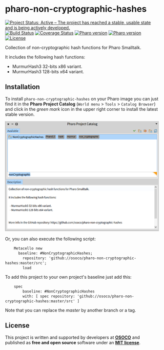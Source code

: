 # pharo-non-cryptographic-hashes


[![Project Status: Active – The project has reached a stable, usable state and is being actively developed.](http://www.repostatus.org/badges/latest/active.svg)](http://www.repostatus.org/#active)
[![Build Status](https://travis-ci.org/osoco/pharo-non-cryptographic-hashes.svg?branch=master)](https://travis-ci.org/osoco/pharo-non-cryptographic-hashes)
[![Coverage Status](https://coveralls.io/repos/github/osoco/pharo-non-cryptographic-hashes/badge.svg?branch=master)](https://coveralls.io/github/osoco/pharo-non-cryptographic-hashes?branch=master)
[![Pharo version](https://img.shields.io/badge/Pharo-7.0-%23aac9ff.svg)](https://pharo.org/download)
[![Pharo version](https://img.shields.io/badge/Pharo-8.0-%23aac9ff.svg)](https://pharo.org/download)
[![License](https://img.shields.io/badge/license-MIT-blue.svg)](https://raw.githubusercontent.com/osoco/PharoPDS/master/LICENSE)

Collection of non-cryptographic hash functions for Pharo Smalltalk.

It includes the following hash functions:

  * MurmurHash3 32-bits x86 variant.
  * MurmurHash3 128-bits x64 variant.

## Installation

To install `pharo-non-cryptographic-hashes` on your Pharo image you can just find it in the **Pharo Project Catalog** (`World menu` > `Tools` > `Catalog Browser`) and click in the *green mark* icon in the upper right corner to install the latest stable version.

![Pharo Project Catalog with the project selected](doc/images/pharo-project-catalog.png)

Or, you can also execute the following script:

```Smalltalk
    Metacello new
      baseline: #NonCryptographicHashes;
    	repository: 'github://osoco/pharo-non-cryptographic-hashes:master/src';
    	load
```

To add this project to your own project's baseline just add this:

```Smalltalk
    spec
    	baseline: #NonCryptographicHashes
    	with: [ spec repository: 'github://osoco/pharo-non-cryptographic-hashes:master/src' ]
```

Note that you can replace the *master* by another branch or a tag.

## License

This project is written and supported by developers at **[OSOCO](https://osococo.es)** and published as **free and open source** software  under an **[MIT license](LICENSE)**.

